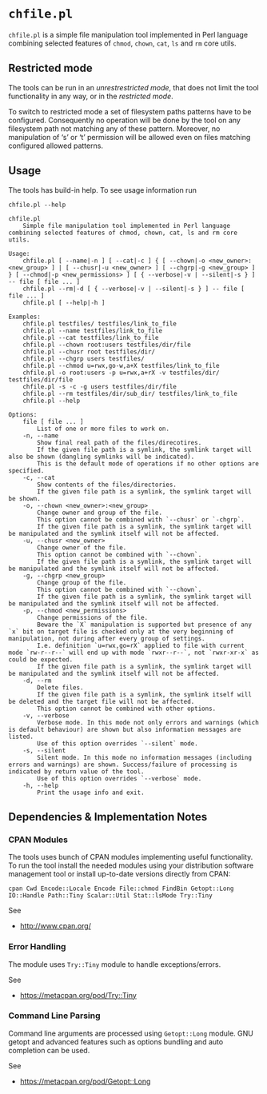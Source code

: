 # `chfile.pl`

`chfile.pl` is a simple file manipulation tool implemented in Perl language
combining selected features of `chmod`, `chown`, `cat`, `ls` and `rm` core
utils.

## Restricted mode

The tools can be run in an *unrestrestricted mode*, that does not limit the tool
functionality in any way, or in the *restricted mode*.

To switch to restricted mode a set of filesystem paths patterns have to be
configured. Consequently no operation will be done by the tool on any filesystem
path not matching any of these pattern. Moreover, no manipulation of ‘s’ or ‘t’
permission will be allowed even on files matching configured allowed patterns.

## Usage

The tools has build-in help. To see usage information run

`chfile.pl --help`

```
chfile.pl
	Simple file manipulation tool implemented in Perl language combining selected features of chmod, chown, cat, ls and rm core utils.

Usage:
	chfile.pl [ --name|-n ] [ --cat|-c ] { [ --chown|-o <new_owner>:<new_group> ] | [ --chusr|-u <new_owner> ] [ --chgrp|-g <new_group> ] } [ --chmod|-p <new_permissions> ] [ { --verbose|-v | --silent|-s } ] -- file [ file ... ]
	chfile.pl --rm|-d [ { --verbose|-v | --silent|-s } ] -- file [ file ... ]
	chfile.pl [ --help|-h ]

Examples:
	chfile.pl testfiles/ testfiles/link_to_file
	chfile.pl --name testfiles/link_to_file
	chfile.pl --cat testfiles/link_to_file
	chfile.pl --chown root:users testfiles/dir/file
	chfile.pl --chusr root testfiles/dir/
	chfile.pl --chgrp users testfiles/
	chfile.pl --chmod u=rwx,go-w,a+X testfiles/link_to_file
	chfile.pl -o root:users -p u=rwx,a+rX -v testfiles/dir/ testfiles/dir/file
	chfile.pl -s -c -g users testfiles/dir/file
	chfile.pl --rm testfiles/dir/sub_dir/ testfiles/link_to_file
	chfile.pl --help

Options:
	file [ file ... ]
		List of one or more files to work on.
	-n, --name
		Show final real path of the files/direcotires.
		If the given file path is a symlink, the symlink target will also be shown (dangling symlinks will be indicated).
		This is the default mode of operations if no other options are specified.
	-c, --cat
		Show contents of the files/directories.
		If the given file path is a symlink, the symlink target will be shown.
	-o, --chown <new_owner>:<new_group>
		Change owner and group of the file.
		This option cannot be combined with `--chusr` or `-chgrp`.
		If the given file path is a symlink, the symlink target will be manipulated and the symlink itself will not be affected.
	-u, --chusr <new_owner>
		Change owner of the file.
		This option cannot be combined with `--chown`.
		If the given file path is a symlink, the symlink target will be manipulated and the symlink itself will not be affected.
	-g, --chgrp <new_group>
		Change group of the file.
		This option cannot be combined with `--chown`.
		If the given file path is a symlink, the symlink target will be manipulated and the symlink itself will not be affected.
	-p, --chmod <new_permissions>
		Change permissions of the file.
		Beware the `X` manipulation is supported but presence of any `x` bit on target file is checked only at the very beginning of manipulation, not during after every group of settings.
		I.e. definition `u=rwx,go=rX` applied to file with current mode `rw-r--r--` will end up with mode `rwxr--r--`, not `rwxr-xr-x` as could be expected.
		If the given file path is a symlink, the symlink target will be manipulated and the symlink itself will not be affected.
	-d, --rm
		Delete files.
		If the given file path is a symlink, the symlink itself will be deleted and the target file will not be affected.
		This option cannot be combined with other options.
	-v, --verbose
		Verbose mode. In this mode not only errors and warnings (which is default behaviour) are shown but also information messages are listed.
		Use of this option overrides `--silent` mode.
	-s, --silent
		Silent mode. In this mode no information messages (including errors and warnings) are shown. Success/failure of processing is indicated by return value of the tool.
		Use of this option overrides `--verbose` mode.
	-h, --help
		Print the usage info and exit.
```

## Dependencies & Implementation Notes

### CPAN Modules

The tools uses bunch of CPAN modules implementing useful functionality. To run
the tool install the needed modules using your distribution software management
tool or install up-to-date versions directly from CPAN:

`cpan Cwd Encode::Locale Encode File::chmod FindBin Getopt::Long IO::Handle
Path::Tiny Scalar::Util Stat::lsMode Try::Tiny`

See
  * http://www.cpan.org/

### Error Handling

The module uses `Try::Tiny` module to handle exceptions/errors.

See
 * https://metacpan.org/pod/Try::Tiny

### Command Line Parsing

Command line arguments are processed using `Getopt::Long` module. GNU getopt
and advanced features such as options bundling and auto completion can be used.

See
 * https://metacpan.org/pod/Getopt::Long



<!--
  vim:textwidth=80:expandtab:tabstop=4:shiftwidth=4:fileencodings=utf8:spelllang=en
-->
